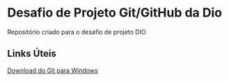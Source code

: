 # Desafio de Projeto Git/GitHub da Dio
Repositório criado para o desafio de projeto DIO

## Links Úteis
[Download do Git para Windows](https://git-scm.com/download/win)
